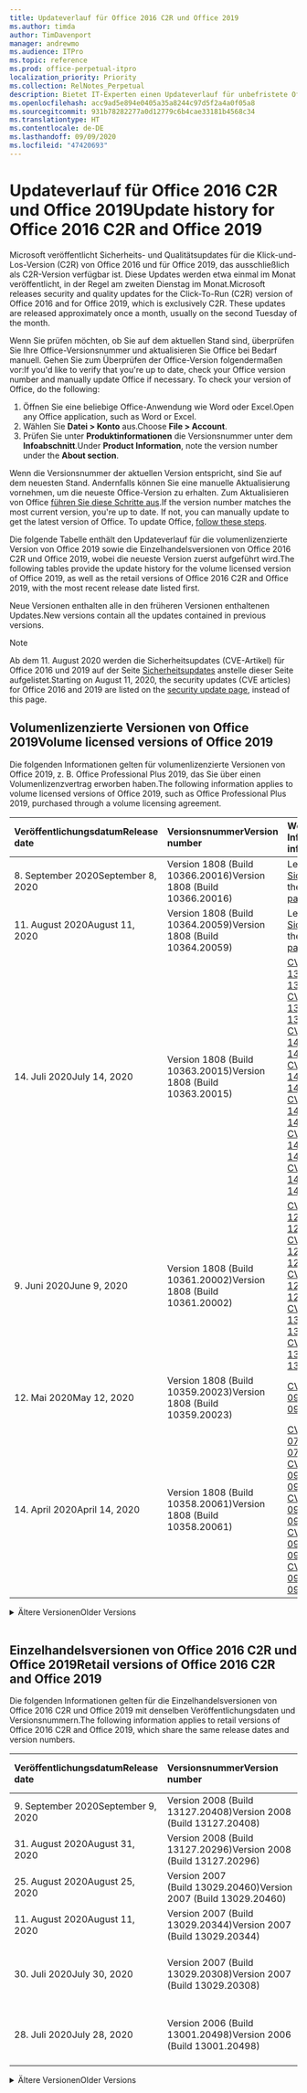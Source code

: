 ```yaml
---
title: Updateverlauf für Office 2016 C2R und Office 2019
ms.author: timda
author: TimDavenport
manager: andrewmo
ms.audience: ITPro
ms.topic: reference
ms.prod: office-perpetual-itpro
localization_priority: Priority
ms.collection: RelNotes_Perpetual
description: Bietet IT-Experten einen Updateverlauf für unbefristete Office 2016- und 2019-Versionen, die Klick-und-Los (C2R) verwenden.
ms.openlocfilehash: acc9ad5e894e0405a35a8244c97d5f2a4a0f05a8
ms.sourcegitcommit: 931b78282277a0d12779c6b4cae33181b4568c34
ms.translationtype: HT
ms.contentlocale: de-DE
ms.lasthandoff: 09/09/2020
ms.locfileid: "47420693"
---
```

# <a name="update-history-for-office-2016-c2r-and-office-2019"></a><span data-ttu-id="8d770-103">Updateverlauf für Office 2016 C2R und Office 2019</span><span class="sxs-lookup"><span data-stu-id="8d770-103">Update history for Office 2016 C2R and Office 2019</span></span>

<span data-ttu-id="8d770-p101">Microsoft veröffentlicht Sicherheits- und Qualitätsupdates für die Klick-und-Los-Version (C2R) von Office 2016 und für Office 2019, das ausschließlich als C2R-Version verfügbar ist. Diese Updates werden etwa einmal im Monat veröffentlicht, in der Regel am zweiten Dienstag im Monat.</span><span class="sxs-lookup"><span data-stu-id="8d770-p101">Microsoft releases security and quality updates for the Click-To-Run (C2R) version of Office 2016 and for Office 2019, which is exclusively C2R. These updates are released approximately once a month, usually on the second Tuesday of the month.</span></span>

<span data-ttu-id="8d770-p102">Wenn Sie prüfen möchten, ob Sie auf dem aktuellen Stand sind, überprüfen Sie Ihre Office-Versionsnummer und aktualisieren Sie Office bei Bedarf manuell. Gehen Sie zum Überprüfen der Office-Version folgendermaßen vor:</span><span class="sxs-lookup"><span data-stu-id="8d770-p102">If you'd like to verify that you're up to date, check your Office version number and manually update Office if necessary. To check your version of Office, do the following:</span></span>

  1.    <span data-ttu-id="8d770-108">Öffnen Sie eine beliebige Office-Anwendung wie Word oder Excel.</span><span class="sxs-lookup"><span data-stu-id="8d770-108">Open any Office application, such as Word or Excel.</span></span>
  2.    <span data-ttu-id="8d770-109">Wählen Sie **Datei > Konto** aus.</span><span class="sxs-lookup"><span data-stu-id="8d770-109">Choose **File > Account**.</span></span>
  3.    <span data-ttu-id="8d770-110">Prüfen Sie unter **Produktinformationen** die Versionsnummer unter dem **Infoabschnitt**.</span><span class="sxs-lookup"><span data-stu-id="8d770-110">Under **Product Information**, note the version number under the **About section**.</span></span>

<span data-ttu-id="8d770-p103">Wenn die Versionsnummer der aktuellen Version entspricht, sind Sie auf dem neuesten Stand. Andernfalls können Sie eine manuelle Aktualisierung vornehmen, um die neueste Office-Version zu erhalten. Zum Aktualisieren von Office [führen Sie diese Schritte aus](https://support.office.com/article/2ab296f3-7f03-43a2-8e50-46de917611c5).</span><span class="sxs-lookup"><span data-stu-id="8d770-p103">If the version number matches the most current version, you're up to date. If not, you can manually update to get the latest version of Office. To update Office, [follow these steps](https://support.office.com/article/2ab296f3-7f03-43a2-8e50-46de917611c5).</span></span>


<span data-ttu-id="8d770-114">Die folgende Tabelle enthält den Updateverlauf für die volumenlizenzierte Version von Office 2019 sowie die Einzelhandelsversionen von Office 2016 C2R und Office 2019, wobei die neueste Version zuerst aufgeführt wird.</span><span class="sxs-lookup"><span data-stu-id="8d770-114">The following tables provide the update history for the volume licensed version of Office 2019, as well as the retail versions of Office 2016 C2R and Office 2019, with the most recent release date listed first.</span></span>

<span data-ttu-id="8d770-115">Neue Versionen enthalten alle in den früheren Versionen enthaltenen Updates.</span><span class="sxs-lookup"><span data-stu-id="8d770-115">New versions contain all the updates contained in previous versions.</span></span>


 > [!NOTE]
> <span data-ttu-id="8d770-116">Ab dem 11. August 2020 werden die Sicherheitsupdates (CVE-Artikel) für Office 2016 und 2019 auf der Seite [Sicherheitsupdates](https://docs.microsoft.com/officeupdates/microsoft365-apps-security-updates) anstelle dieser Seite aufgelistet.</span><span class="sxs-lookup"><span data-stu-id="8d770-116">Starting on August 11, 2020, the security updates (CVE articles) for Office 2016 and 2019 are listed on the [security update page](https://docs.microsoft.com/officeupdates/microsoft365-apps-security-updates), instead of this page.</span></span> 


## <a name="volume-licensed-versions-of-office-2019"></a><span data-ttu-id="8d770-117">Volumenlizenzierte Versionen von Office 2019</span><span class="sxs-lookup"><span data-stu-id="8d770-117">Volume licensed versions of Office 2019</span></span>
<span data-ttu-id="8d770-118">Die folgenden Informationen gelten für volumenlizenzierte Versionen von Office 2019, z. B. Office Professional Plus 2019, das Sie über einen Volumenlizenzvertrag erworben haben.</span><span class="sxs-lookup"><span data-stu-id="8d770-118">The following information applies to volume licensed versions of Office 2019, such as Office Professional Plus 2019, purchased through a volume licensing agreement.</span></span>

[//]: # (NICHT ENTFERNEN VL TABELLE START)


|<span data-ttu-id="8d770-120">**Veröffentlichungsdatum**</span><span class="sxs-lookup"><span data-stu-id="8d770-120">**Release date**</span></span>|<span data-ttu-id="8d770-121">**Versionsnummer**</span><span class="sxs-lookup"><span data-stu-id="8d770-121">**Version number**</span></span>|<span data-ttu-id="8d770-122">**Weitere Informationen**</span><span class="sxs-lookup"><span data-stu-id="8d770-122">**More information**</span></span>|
|:-----|:-----|:-----|
|<span data-ttu-id="8d770-123">8. September 2020</span><span class="sxs-lookup"><span data-stu-id="8d770-123">September 8, 2020</span></span>|<span data-ttu-id="8d770-124">Version 1808 (Build 10366.20016)</span><span class="sxs-lookup"><span data-stu-id="8d770-124">Version 1808 (Build 10366.20016)</span></span>|<span data-ttu-id="8d770-125">Lesen Sie die Seite [Sicherheitsupdates](https://docs.microsoft.com/officeupdates/microsoft365-apps-security-updates)</span><span class="sxs-lookup"><span data-stu-id="8d770-125">See the [security update page](https://docs.microsoft.com/officeupdates/microsoft365-apps-security-updates)</span></span> |
|<span data-ttu-id="8d770-126">11. August 2020</span><span class="sxs-lookup"><span data-stu-id="8d770-126">August 11, 2020</span></span>|<span data-ttu-id="8d770-127">Version 1808 (Build 10364.20059)</span><span class="sxs-lookup"><span data-stu-id="8d770-127">Version 1808 (Build 10364.20059)</span></span>|<span data-ttu-id="8d770-128">Lesen Sie die Seite [Sicherheitsupdates](https://docs.microsoft.com/officeupdates/microsoft365-apps-security-updates)</span><span class="sxs-lookup"><span data-stu-id="8d770-128">See the [security update page](https://docs.microsoft.com/officeupdates/microsoft365-apps-security-updates)</span></span> |
|<span data-ttu-id="8d770-129">14. Juli 2020</span><span class="sxs-lookup"><span data-stu-id="8d770-129">July 14, 2020</span></span>   |<span data-ttu-id="8d770-130">Version 1808 (Build 10363.20015)</span><span class="sxs-lookup"><span data-stu-id="8d770-130">Version 1808 (Build 10363.20015)</span></span>  |[<span data-ttu-id="8d770-131">CVE-2020-1342</span><span class="sxs-lookup"><span data-stu-id="8d770-131">CVE-2020-1342</span></span>](https://portal.msrc.microsoft.com/de-DE/security-guidance/advisory/CVE-2020-1342) <br/>[<span data-ttu-id="8d770-132">CVE-2020-1349</span><span class="sxs-lookup"><span data-stu-id="8d770-132">CVE-2020-1349</span></span>](https://portal.msrc.microsoft.com/de-DE/security-guidance/advisory/CVE-2020-1349) <br/>[<span data-ttu-id="8d770-133">CVE-2020-1445</span><span class="sxs-lookup"><span data-stu-id="8d770-133">CVE-2020-1445</span></span>](https://portal.msrc.microsoft.com/de-DE/security-guidance/advisory/CVE-2020-1445) <br/>[<span data-ttu-id="8d770-134">CVE-2020-1446</span><span class="sxs-lookup"><span data-stu-id="8d770-134">CVE-2020-1446</span></span>](https://portal.msrc.microsoft.com/de-DE/security-guidance/advisory/CVE-2020-1446) <br/>[<span data-ttu-id="8d770-135">CVE-2020-1447</span><span class="sxs-lookup"><span data-stu-id="8d770-135">CVE-2020-1447</span></span>](https://portal.msrc.microsoft.com/de-DE/security-guidance/advisory/CVE-2020-1447) <br/>[<span data-ttu-id="8d770-136">CVE-2020-1448</span><span class="sxs-lookup"><span data-stu-id="8d770-136">CVE-2020-1448</span></span>](https://portal.msrc.microsoft.com/de-DE/security-guidance/advisory/CVE-2020-1448) <br/>[<span data-ttu-id="8d770-137">CVE-2020-1449</span><span class="sxs-lookup"><span data-stu-id="8d770-137">CVE-2020-1449</span></span>](https://portal.msrc.microsoft.com/de-DE/security-guidance/advisory/CVE-2020-1449) <br/>|
|<span data-ttu-id="8d770-138">9. Juni 2020</span><span class="sxs-lookup"><span data-stu-id="8d770-138">June 9, 2020</span></span>   |<span data-ttu-id="8d770-139">Version 1808 (Build 10361.20002)</span><span class="sxs-lookup"><span data-stu-id="8d770-139">Version 1808 (Build 10361.20002)</span></span>  |[<span data-ttu-id="8d770-140">CVE-2020-1225</span><span class="sxs-lookup"><span data-stu-id="8d770-140">CVE-2020-1225</span></span>](https://portal.msrc.microsoft.com/de-DE/security-guidance/advisory/CVE-2020-1225) <br/> [<span data-ttu-id="8d770-141">CVE-2020-1226</span><span class="sxs-lookup"><span data-stu-id="8d770-141">CVE-2020-1226</span></span>](https://portal.msrc.microsoft.com/de-DE/security-guidance/advisory/CVE-2020-1226) <br/>[<span data-ttu-id="8d770-142">CVE-2020-1229</span><span class="sxs-lookup"><span data-stu-id="8d770-142">CVE-2020-1229</span></span>](https://portal.msrc.microsoft.com/de-DE/security-guidance/advisory/CVE-2020-1229) <br/>[<span data-ttu-id="8d770-143">CVE-2020-1321</span><span class="sxs-lookup"><span data-stu-id="8d770-143">CVE-2020-1321</span></span>](https://portal.msrc.microsoft.com/de-DE/security-guidance/advisory/CVE-2020-1321) <br/>[<span data-ttu-id="8d770-144">CVE-2020-1322</span><span class="sxs-lookup"><span data-stu-id="8d770-144">CVE-2020-1322</span></span>](https://portal.msrc.microsoft.com/de-DE/security-guidance/advisory/CVE-2020-1322) <br/>|
|<span data-ttu-id="8d770-145">12. Mai 2020</span><span class="sxs-lookup"><span data-stu-id="8d770-145">May 12, 2020</span></span>   |<span data-ttu-id="8d770-146">Version 1808 (Build 10359.20023)</span><span class="sxs-lookup"><span data-stu-id="8d770-146">Version 1808 (Build 10359.20023)</span></span>  |[<span data-ttu-id="8d770-147">CVE-2020-0901</span><span class="sxs-lookup"><span data-stu-id="8d770-147">CVE-2020-0901</span></span>](https://portal.msrc.microsoft.com/de-DE/security-guidance/advisory/CVE-2020-0901) <br/> |
|<span data-ttu-id="8d770-148">14. April 2020</span><span class="sxs-lookup"><span data-stu-id="8d770-148">April 14, 2020</span></span>   |<span data-ttu-id="8d770-149">Version 1808 (Build 10358.20061)</span><span class="sxs-lookup"><span data-stu-id="8d770-149">Version 1808 (Build 10358.20061)</span></span>  |[<span data-ttu-id="8d770-150">CVE-2020-0760</span><span class="sxs-lookup"><span data-stu-id="8d770-150">CVE-2020-0760</span></span>](https://portal.msrc.microsoft.com/de-DE/security-guidance/advisory/CVE-2020-0760) <br/> [<span data-ttu-id="8d770-151">CVE-2020-0906</span><span class="sxs-lookup"><span data-stu-id="8d770-151">CVE-2020-0906</span></span>](https://portal.msrc.microsoft.com/de-DE/security-guidance/advisory/CVE-2020-0906) <br/> [<span data-ttu-id="8d770-152">CVE-2020-0961</span><span class="sxs-lookup"><span data-stu-id="8d770-152">CVE-2020-0961</span></span>](https://portal.msrc.microsoft.com/de-DE/security-guidance/advisory/CVE-2020-0961) <br/> [<span data-ttu-id="8d770-153">CVE-2020-0980</span><span class="sxs-lookup"><span data-stu-id="8d770-153">CVE-2020-0980</span></span>](https://portal.msrc.microsoft.com/de-DE/security-guidance/advisory/CVE-2020-0980) <br/>[<span data-ttu-id="8d770-154">CVE-2020-0991</span><span class="sxs-lookup"><span data-stu-id="8d770-154">CVE-2020-0991</span></span>](https://portal.msrc.microsoft.com/de-DE/security-guidance/advisory/CVE-2020-0991) <br/> |


[//]: # (NICHT ENTFERNEN VL TABELLE ENDE)

<details>
<summary><span data-ttu-id="8d770-156">Ältere Versionen</span><span class="sxs-lookup"><span data-stu-id="8d770-156">Older Versions</span></span></summary>
 

[//]: # (NICHT ENTFERNEN VL ALTE TABELLE START)


|<span data-ttu-id="8d770-158">**Veröffentlichungsdatum**</span><span class="sxs-lookup"><span data-stu-id="8d770-158">**Release date**</span></span>|<span data-ttu-id="8d770-159">**Versionsnummer**</span><span class="sxs-lookup"><span data-stu-id="8d770-159">**Version number**</span></span>|<span data-ttu-id="8d770-160">**Weitere Informationen**</span><span class="sxs-lookup"><span data-stu-id="8d770-160">**More information**</span></span>|
|:-----|:-----|:-----|
|<span data-ttu-id="8d770-161">10. März 2020</span><span class="sxs-lookup"><span data-stu-id="8d770-161">March 10, 2020</span></span>   |<span data-ttu-id="8d770-162">Version 1808 (Build 10357.20081)</span><span class="sxs-lookup"><span data-stu-id="8d770-162">Version 1808 (Build 10357.20081)</span></span>  |[<span data-ttu-id="8d770-163">CVE-2020-0850</span><span class="sxs-lookup"><span data-stu-id="8d770-163">CVE-2020-0850</span></span>](https://portal.msrc.microsoft.com/de-DE/security-guidance/advisory/CVE-2020-0850) <br/> [<span data-ttu-id="8d770-164">CVE-2020-0852</span><span class="sxs-lookup"><span data-stu-id="8d770-164">CVE-2020-0852</span></span>](https://portal.msrc.microsoft.com/de-DE/security-guidance/advisory/CVE-2020-0852) <br/> [<span data-ttu-id="8d770-165">CVE-2020-0892</span><span class="sxs-lookup"><span data-stu-id="8d770-165">CVE-2020-0892</span></span>](https://portal.msrc.microsoft.com/de-DE/security-guidance/advisory/CVE-2020-0892) <br/>  |
|<span data-ttu-id="8d770-166">11. Februar 2020</span><span class="sxs-lookup"><span data-stu-id="8d770-166">February 11, 2020</span></span>   |<span data-ttu-id="8d770-167">Version 1808 (Build 10356.20006)</span><span class="sxs-lookup"><span data-stu-id="8d770-167">Version 1808 (Build 10356.20006)</span></span>  |[<span data-ttu-id="8d770-168">CVE-2020-0696</span><span class="sxs-lookup"><span data-stu-id="8d770-168">CVE-2020-0696</span></span>](https://portal.msrc.microsoft.com/de-DE/security-guidance/advisory/CVE-2020-0696) <br/> [<span data-ttu-id="8d770-169">CVE-2020-0759</span><span class="sxs-lookup"><span data-stu-id="8d770-169">CVE-2020-0759</span></span>](https://portal.msrc.microsoft.com/de-DE/security-guidance/advisory/CVE-2020-0759) <br/>  |


[//]: # (NICHT ENTFERNEN VL ALTE TABELLE ENDE)

</details>


<br/>

## <a name="retail-versions-of-office-2016-c2r-and-office-2019"></a><span data-ttu-id="8d770-171">Einzelhandelsversionen von Office 2016 C2R und Office 2019</span><span class="sxs-lookup"><span data-stu-id="8d770-171">Retail versions of Office 2016 C2R and Office 2019</span></span>
<span data-ttu-id="8d770-172">Die folgenden Informationen gelten für die Einzelhandelsversionen von Office 2016 C2R und Office 2019 mit denselben Veröffentlichungsdaten und Versionsnummern.</span><span class="sxs-lookup"><span data-stu-id="8d770-172">The following information applies to retail versions of Office 2016 C2R and Office 2019, which share the same release dates and version numbers.</span></span>

[//]: # (NICHT ENTFERNEN EINZELHANDEL TABELLE START)


|<span data-ttu-id="8d770-174">**Veröffentlichungsdatum**</span><span class="sxs-lookup"><span data-stu-id="8d770-174">**Release date**</span></span>|<span data-ttu-id="8d770-175">**Versionsnummer**</span><span class="sxs-lookup"><span data-stu-id="8d770-175">**Version number**</span></span>|<span data-ttu-id="8d770-176">**Weitere Informationen**</span><span class="sxs-lookup"><span data-stu-id="8d770-176">**More information**</span></span>|
|:-----|:-----|:-----|
|<span data-ttu-id="8d770-177">9. September 2020</span><span class="sxs-lookup"><span data-stu-id="8d770-177">September 9, 2020</span></span>|<span data-ttu-id="8d770-178">Version 2008 (Build 13127.20408)</span><span class="sxs-lookup"><span data-stu-id="8d770-178">Version 2008 (Build 13127.20408)</span></span>|<span data-ttu-id="8d770-179">Siehe unter der Seite [Sicherheitsupdates](https://docs.microsoft.com/officeupdates/microsoft365-apps-security-updates)</span><span class="sxs-lookup"><span data-stu-id="8d770-179">See the [security update page](https://docs.microsoft.com/officeupdates/microsoft365-apps-security-updates)</span></span> |
|<span data-ttu-id="8d770-180">31. August 2020</span><span class="sxs-lookup"><span data-stu-id="8d770-180">August 31, 2020</span></span>|<span data-ttu-id="8d770-181">Version 2008 (Build 13127.20296)</span><span class="sxs-lookup"><span data-stu-id="8d770-181">Version 2008 (Build 13127.20296)</span></span>| |
|<span data-ttu-id="8d770-182">25. August 2020</span><span class="sxs-lookup"><span data-stu-id="8d770-182">August 25, 2020</span></span>|<span data-ttu-id="8d770-183">Version 2007 (Build 13029.20460)</span><span class="sxs-lookup"><span data-stu-id="8d770-183">Version 2007 (Build 13029.20460)</span></span>| |
|<span data-ttu-id="8d770-184">11. August 2020</span><span class="sxs-lookup"><span data-stu-id="8d770-184">August 11, 2020</span></span>|<span data-ttu-id="8d770-185">Version 2007 (Build 13029.20344)</span><span class="sxs-lookup"><span data-stu-id="8d770-185">Version 2007 (Build 13029.20344)</span></span>|<span data-ttu-id="8d770-186">Lesen Sie die Seite [Sicherheitsupdates](https://docs.microsoft.com/officeupdates/microsoft365-apps-security-updates)</span><span class="sxs-lookup"><span data-stu-id="8d770-186">See the [security update page](https://docs.microsoft.com/officeupdates/microsoft365-apps-security-updates)</span></span> |
|<span data-ttu-id="8d770-187">30. Juli 2020</span><span class="sxs-lookup"><span data-stu-id="8d770-187">July 30, 2020</span></span>|<span data-ttu-id="8d770-188">Version 2007 (Build 13029.20308)</span><span class="sxs-lookup"><span data-stu-id="8d770-188">Version 2007 (Build 13029.20308)</span></span>  |<span data-ttu-id="8d770-189">Korrekturen verschiedener Fehler und Leistungsprobleme.</span><span class="sxs-lookup"><span data-stu-id="8d770-189">Various bug and performance fixes.</span></span>  <br/>  |
|<span data-ttu-id="8d770-190">28. Juli 2020</span><span class="sxs-lookup"><span data-stu-id="8d770-190">July 28, 2020</span></span>|<span data-ttu-id="8d770-191">Version 2006 (Build 13001.20498)</span><span class="sxs-lookup"><span data-stu-id="8d770-191">Version 2006 (Build 13001.20498)</span></span>  |<span data-ttu-id="8d770-192">Korrekturen verschiedener Fehler und Leistungsprobleme.</span><span class="sxs-lookup"><span data-stu-id="8d770-192">Various bug and performance fixes.</span></span>  <br/>  |


[//]: # (NICHT ENTFERNEN EINZELHANDEL TABELLE ENDE)

<details>
<summary><span data-ttu-id="8d770-194">Ältere Versionen</span><span class="sxs-lookup"><span data-stu-id="8d770-194">Older Versions</span></span></summary>
 

[//]: # (NICHT ENTFERNEN EINZELHANDEL ALTE TABELLE START)


|<span data-ttu-id="8d770-196">**Veröffentlichungsdatum**</span><span class="sxs-lookup"><span data-stu-id="8d770-196">**Release date**</span></span>|<span data-ttu-id="8d770-197">**Versionsnummer**</span><span class="sxs-lookup"><span data-stu-id="8d770-197">**Version number**</span></span>|<span data-ttu-id="8d770-198">**Weitere Informationen**</span><span class="sxs-lookup"><span data-stu-id="8d770-198">**More information**</span></span>|
|:-----|:-----|:-----|
|<span data-ttu-id="8d770-199">14. Juli 2020</span><span class="sxs-lookup"><span data-stu-id="8d770-199">July 14, 2020</span></span>|<span data-ttu-id="8d770-200">Version 2006 (Build 13001.20384)</span><span class="sxs-lookup"><span data-stu-id="8d770-200">Version 2006 (Build 13001.20384)</span></span>  |[<span data-ttu-id="8d770-201">CVE-2020-1342</span><span class="sxs-lookup"><span data-stu-id="8d770-201">CVE-2020-1342</span></span>](https://portal.msrc.microsoft.com/de-DE/security-guidance/advisory/CVE-2020-1342) <br/>[<span data-ttu-id="8d770-202">CVE-2020-1349</span><span class="sxs-lookup"><span data-stu-id="8d770-202">CVE-2020-1349</span></span>](https://portal.msrc.microsoft.com/de-DE/security-guidance/advisory/CVE-2020-1349) <br/>[<span data-ttu-id="8d770-203">CVE-2020-1445</span><span class="sxs-lookup"><span data-stu-id="8d770-203">CVE-2020-1445</span></span>](https://portal.msrc.microsoft.com/de-DE/security-guidance/advisory/CVE-2020-1445) <br/>[<span data-ttu-id="8d770-204">CVE-2020-1446</span><span class="sxs-lookup"><span data-stu-id="8d770-204">CVE-2020-1446</span></span>](https://portal.msrc.microsoft.com/de-DE/security-guidance/advisory/CVE-2020-1446) <br/>[<span data-ttu-id="8d770-205">CVE-2020-1447</span><span class="sxs-lookup"><span data-stu-id="8d770-205">CVE-2020-1447</span></span>](https://portal.msrc.microsoft.com/de-DE/security-guidance/advisory/CVE-2020-1447) <br/>[<span data-ttu-id="8d770-206">CVE-2020-1449</span><span class="sxs-lookup"><span data-stu-id="8d770-206">CVE-2020-1449</span></span>](https://portal.msrc.microsoft.com/de-DE/security-guidance/advisory/CVE-2020-1449) <br/>[<span data-ttu-id="8d770-207">CVE-2020-1458</span><span class="sxs-lookup"><span data-stu-id="8d770-207">CVE-2020-1458</span></span>](https://portal.msrc.microsoft.com/de-DE/security-guidance/advisory/CVE-2020-1458) <br/>|
|<span data-ttu-id="8d770-208">30. Juni 2020</span><span class="sxs-lookup"><span data-stu-id="8d770-208">June 30, 2020</span></span>|<span data-ttu-id="8d770-209">Version 2006 (Build 13001.20266)</span><span class="sxs-lookup"><span data-stu-id="8d770-209">Version 2006 (Build 13001.20266)</span></span>  |<span data-ttu-id="8d770-210">Korrekturen verschiedener Fehler und Leistungsprobleme.</span><span class="sxs-lookup"><span data-stu-id="8d770-210">Various bug and performance fixes.</span></span>  <br/>  |
|<span data-ttu-id="8d770-211">24. Juni 2020</span><span class="sxs-lookup"><span data-stu-id="8d770-211">June 24, 2020</span></span>|<span data-ttu-id="8d770-212">Version 2005 (Build 12827.20470)</span><span class="sxs-lookup"><span data-stu-id="8d770-212">Version 2005 (Build 12827.20470)</span></span>  |<span data-ttu-id="8d770-213">Korrekturen verschiedener Fehler und Leistungsprobleme.</span><span class="sxs-lookup"><span data-stu-id="8d770-213">Various bug and performance fixes.</span></span>  <br/>  |
|<span data-ttu-id="8d770-214">9. Juni 2020</span><span class="sxs-lookup"><span data-stu-id="8d770-214">June 9, 2020</span></span>|<span data-ttu-id="8d770-215">Version 2005 (Build 12827.20336)</span><span class="sxs-lookup"><span data-stu-id="8d770-215">Version 2005 (Build 12827.20336)</span></span>  |[<span data-ttu-id="8d770-216">CVE-2020-1225</span><span class="sxs-lookup"><span data-stu-id="8d770-216">CVE-2020-1225</span></span>](https://portal.msrc.microsoft.com/de-DE/security-guidance/advisory/CVE-2020-1225)  <br/> [<span data-ttu-id="8d770-217">CVE-2020-1226</span><span class="sxs-lookup"><span data-stu-id="8d770-217">CVE-2020-1226</span></span>](https://portal.msrc.microsoft.com/de-DE/security-guidance/advisory/CVE-2020-1226)  <br/> [<span data-ttu-id="8d770-218">CVE-2020-1229</span><span class="sxs-lookup"><span data-stu-id="8d770-218">CVE-2020-1229</span></span>](https://portal.msrc.microsoft.com/de-DE/security-guidance/advisory/CVE-2020-1229)  <br/> [<span data-ttu-id="8d770-219">CVE-2020-1321</span><span class="sxs-lookup"><span data-stu-id="8d770-219">CVE-2020-1321</span></span>](https://portal.msrc.microsoft.com/de-DE/security-guidance/advisory/CVE-2020-1321)  <br/> [<span data-ttu-id="8d770-220">CVE-2020-1322</span><span class="sxs-lookup"><span data-stu-id="8d770-220">CVE-2020-1322</span></span>](https://portal.msrc.microsoft.com/de-DE/security-guidance/advisory/CVE-2020-1322)  <br/>|
|<span data-ttu-id="8d770-221">2. Juni 2020</span><span class="sxs-lookup"><span data-stu-id="8d770-221">June 2, 2020</span></span>|<span data-ttu-id="8d770-222">Version 2005 (Build 12827.20268)</span><span class="sxs-lookup"><span data-stu-id="8d770-222">Version 2005 (Build 12827.20268)</span></span>  |<span data-ttu-id="8d770-223">Korrekturen verschiedener Fehler und Leistungsprobleme.</span><span class="sxs-lookup"><span data-stu-id="8d770-223">Various bug and performance fixes.</span></span>  <br/>  |
|<span data-ttu-id="8d770-224">21. Mai 2020</span><span class="sxs-lookup"><span data-stu-id="8d770-224">May 21, 2020</span></span>|<span data-ttu-id="8d770-225">Version 2004 (Build 12730.20352)</span><span class="sxs-lookup"><span data-stu-id="8d770-225">Version 2004 (Build 12730.20352)</span></span>  |<span data-ttu-id="8d770-226">Korrekturen verschiedener Fehler und Leistungsprobleme.</span><span class="sxs-lookup"><span data-stu-id="8d770-226">Various bug and performance fixes.</span></span>  <br/>  |
|<span data-ttu-id="8d770-227">12. Mai 2020</span><span class="sxs-lookup"><span data-stu-id="8d770-227">May 12, 2020</span></span>|<span data-ttu-id="8d770-228">Version 2004 (Build 12730.20270)</span><span class="sxs-lookup"><span data-stu-id="8d770-228">Version 2004 (Build 12730.20270)</span></span>  |[<span data-ttu-id="8d770-229">CVE-2020-0901</span><span class="sxs-lookup"><span data-stu-id="8d770-229">CVE-2020-0901</span></span>](https://portal.msrc.microsoft.com/de-DE/security-guidance/advisory/CVE-2020-0901)  <br/>  |
|<span data-ttu-id="8d770-230">4. Mai 2020</span><span class="sxs-lookup"><span data-stu-id="8d770-230">May 4, 2020</span></span>|<span data-ttu-id="8d770-231">Version 2004 (Build 12730.20250)</span><span class="sxs-lookup"><span data-stu-id="8d770-231">Version 2004 (Build 12730.20250)</span></span>  |[<span data-ttu-id="8d770-232">Link</span><span class="sxs-lookup"><span data-stu-id="8d770-232">Link</span></span>](https://support.microsoft.com/office/excel-word-powerpoint-file-becomes-corrupt-when-opening-a-file-that-contains-a-vba-project-or-after-enabling-a-macro-in-an-open-file-ad6ee6ca-db23-4614-a403-282821eb99f6?ui=en-us&rs=en-us&ad=us)<br/>  |
|<span data-ttu-id="8d770-233">29. April 2020</span><span class="sxs-lookup"><span data-stu-id="8d770-233">April 29, 2020</span></span>|<span data-ttu-id="8d770-234">Version 2004 (Build 12730.20236)</span><span class="sxs-lookup"><span data-stu-id="8d770-234">Version 2004 (Build 12730.20236)</span></span>  |<span data-ttu-id="8d770-235">Korrekturen verschiedener Fehler und Leistungsprobleme.</span><span class="sxs-lookup"><span data-stu-id="8d770-235">Various bug and performance fixes.</span></span> <br/>  |
|<span data-ttu-id="8d770-236">15. April 2020</span><span class="sxs-lookup"><span data-stu-id="8d770-236">April 15, 2020</span></span>|<span data-ttu-id="8d770-237">Version 2003 (Build 12624.20466)</span><span class="sxs-lookup"><span data-stu-id="8d770-237">Version 2003 (Build 12624.20466)</span></span>  |<span data-ttu-id="8d770-238">Korrekturen verschiedener Fehler und Leistungsprobleme.</span><span class="sxs-lookup"><span data-stu-id="8d770-238">Various bug and performance fixes.</span></span> <br/>  |
|<span data-ttu-id="8d770-239">14. April 2020</span><span class="sxs-lookup"><span data-stu-id="8d770-239">April 14, 2020</span></span>|<span data-ttu-id="8d770-240">Version 2003 (Build 12624.20442)</span><span class="sxs-lookup"><span data-stu-id="8d770-240">Version 2003 (Build 12624.20442)</span></span>  |[<span data-ttu-id="8d770-241">CVE-2020-0760</span><span class="sxs-lookup"><span data-stu-id="8d770-241">CVE-2020-0760</span></span>](https://portal.msrc.microsoft.com/de-DE/security-guidance/advisory/CVE-2020-0760) <br/> [<span data-ttu-id="8d770-242">CVE-2020-0906</span><span class="sxs-lookup"><span data-stu-id="8d770-242">CVE-2020-0906</span></span>](https://portal.msrc.microsoft.com/de-DE/security-guidance/advisory/CVE-2020-0906) <br/> [<span data-ttu-id="8d770-243">CVE-2020-0961</span><span class="sxs-lookup"><span data-stu-id="8d770-243">CVE-2020-0961</span></span>](https://portal.msrc.microsoft.com/de-DE/security-guidance/advisory/CVE-2020-0961) <br/> [<span data-ttu-id="8d770-244">CVE-2020-0979</span><span class="sxs-lookup"><span data-stu-id="8d770-244">CVE-2020-0979</span></span>](https://portal.msrc.microsoft.com/de-DE/security-guidance/advisory/CVE-2020-0979) <br/> [<span data-ttu-id="8d770-245">CVE-2020-0980</span><span class="sxs-lookup"><span data-stu-id="8d770-245">CVE-2020-0980</span></span>](https://portal.msrc.microsoft.com/de-DE/security-guidance/advisory/CVE-2020-0980) <br/>[<span data-ttu-id="8d770-246">CVE-2020-0991</span><span class="sxs-lookup"><span data-stu-id="8d770-246">CVE-2020-0991</span></span>](https://portal.msrc.microsoft.com/de-DE/security-guidance/advisory/CVE-2020-0991) <br/> |
|<span data-ttu-id="8d770-247">31. März 2020</span><span class="sxs-lookup"><span data-stu-id="8d770-247">March 31, 2020</span></span>|<span data-ttu-id="8d770-248">Version 2003 (Build 12624.20382)</span><span class="sxs-lookup"><span data-stu-id="8d770-248">Version 2003 (Build 12624.20382)</span></span>  |<span data-ttu-id="8d770-249">Korrekturen verschiedener Fehler und Leistungsprobleme.</span><span class="sxs-lookup"><span data-stu-id="8d770-249">Various bug and performance fixes.</span></span> <br/>  |
|<span data-ttu-id="8d770-250">25. März 2020</span><span class="sxs-lookup"><span data-stu-id="8d770-250">March 25, 2020</span></span>|<span data-ttu-id="8d770-251">Version 2003 (Build 12624.20320)</span><span class="sxs-lookup"><span data-stu-id="8d770-251">Version 2003 (Build 12624.20320)</span></span>  |<span data-ttu-id="8d770-252">Korrekturen verschiedener Fehler und Leistungsprobleme.</span><span class="sxs-lookup"><span data-stu-id="8d770-252">Various bug and performance fixes.</span></span> <br/>  |
|<span data-ttu-id="8d770-253">10. März 2020</span><span class="sxs-lookup"><span data-stu-id="8d770-253">March 10, 2020</span></span>|<span data-ttu-id="8d770-254">Version 2002 (Build 12527.20278)</span><span class="sxs-lookup"><span data-stu-id="8d770-254">Version 2002 (Build 12527.20278)</span></span>  |[<span data-ttu-id="8d770-255">CVE-2020-0850</span><span class="sxs-lookup"><span data-stu-id="8d770-255">CVE-2020-0850</span></span>](https://portal.msrc.microsoft.com/de-DE/security-guidance/advisory/CVE-2020-0850) <br/> [<span data-ttu-id="8d770-256">CVE-2020-0851</span><span class="sxs-lookup"><span data-stu-id="8d770-256">CVE-2020-0851</span></span>](https://portal.msrc.microsoft.com/de-DE/security-guidance/advisory/CVE-2020-0851) <br/> [<span data-ttu-id="8d770-257">CVE-2020-0855</span><span class="sxs-lookup"><span data-stu-id="8d770-257">CVE-2020-0855</span></span>](https://portal.msrc.microsoft.com/de-DE/security-guidance/advisory/CVE-2020-0855) <br/> [<span data-ttu-id="8d770-258">CVE-2020-0892</span><span class="sxs-lookup"><span data-stu-id="8d770-258">CVE-2020-0892</span></span>](https://portal.msrc.microsoft.com/de-DE/security-guidance/advisory/CVE-2020-0892) <br/>  |
|<span data-ttu-id="8d770-259">1. März 2020</span><span class="sxs-lookup"><span data-stu-id="8d770-259">March 1, 2020</span></span>   |<span data-ttu-id="8d770-260">Version 2002 (Build 12527.20242)</span><span class="sxs-lookup"><span data-stu-id="8d770-260">Version 2002 (Build 12527.20242)</span></span>  |<span data-ttu-id="8d770-261">Behebt ein Problem, das bewirkt hatte, dass Anwendungen von Drittanbietern über Outlook keine E-Mails mehr senden konnten.</span><span class="sxs-lookup"><span data-stu-id="8d770-261">Addresses an issue that caused third party applications to be unable to send email from Outlook.</span></span> <br/>  |


[//]: # (NICHT ENTFERNEN EINZELHANDEL ALTE TABELLE ENDE)


</details>






